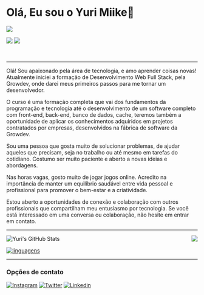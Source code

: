 <h1> Olá, Eu sou o Yuri Miike👋 </h1>



<img align="center" padding="50px"
src="https://user-images.githubusercontent.com/70382532/138322189-2db8df52-9dcb-40a0-88a8-c365466bd33d.gif"/>

<p align="left"> 
<img src="https://img.shields.io/badge/HTML5-E34F26?style=for-the-badge&logo=html5&logoColor=white">
<img src="https://img.shields.io/badge/CSS3-1572B6?style=for-the-badge&logo=css3&logoColor=white">
</p>
<br>
<hr>


Olá! Sou apaixonado pela área de tecnologia, e amo aprender coisas novas! Atualmente iniciei a formação de Desenvolvimento Web Full Stack, pela Growdev, onde darei meus primeiros passos para me tornar um desenvolvedor. 

O curso é uma formação completa que vai dos fundamentos da programação e tecnologia até o desenvolvimento de um software completo com front-end, back-end, banco de dados, cache, teremos também a oportunidade de aplicar os conhecimentos adquiridos em projetos contratados por empresas, desenvolvidos na fábrica de software da Growdev.

Sou uma pessoa que gosta muito de solucionar problemas, de ajudar aqueles que precisam, seja no trabalho ou até mesmo em tarefas do cotidiano. Costumo ser muito paciente e aberto a novas ideias e abordagens. 

Nas horas vagas, gosto muito de jogar jogos online. Acredito na importância de manter um equilíbrio saudável entre vida pessoal e profissional para promover o bem-estar e a criatividade.

Estou aberto a oportunidades de conexão e colaboração com outros profissionais que compartilham meu entusiasmo por tecnologia. Se você está interessado em uma conversa ou colaboração, não hesite em entrar em contato.





<hr>
<img align="right" src="https://komarev.com/ghpvc/?username=yurimiike" />

![Yuri's GitHub Stats](https://github-readme-stats.vercel.app/api?username=yurimiike&show_icons=true&theme=radical)

[![linguagens](https://github-readme-stats.vercel.app/api/top-langs/?username=yurimiike&layout=donut)](https://github.com/anuraghazra/github-readme-stats)



---

### Opções de contato

[![Instagram](https://img.shields.io/badge/Instagram-E4405F?style=for-the-badge&logo=instagram&logoColor=white)](https://www.instagram.com/yurimiike)
[![Twitter](https://img.shields.io/badge/Twitter-1DA1F2?style=for-the-badge&logo=twitter&logoColor=white)](https://www.twitter.com/yurimiike)
[![Linkedin](https://img.shields.io/badge/LinkedIn-0077B5?style=for-the-badge&logo=linkedin&logoColor=white)](https://www.linkedin.com/in/yurimiike)





  


